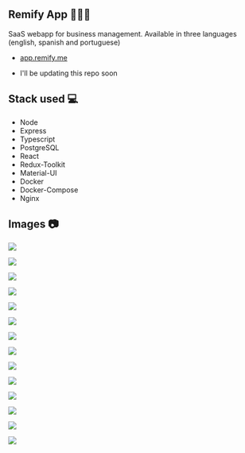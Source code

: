 ## Remify App 👨‍💼💼

SaaS webapp for business management.
Available in three languages (english, spanish and portuguese)

- [app.remify.me](https://app.remify.me/)

- I'll be updating this repo soon

## Stack used 💻

- Node
- Express
- Typescript
- PostgreSQL
- React
- Redux-Toolkit
- Material-UI
- Docker
- Docker-Compose
- Nginx

## Images 📷

![](./images/browser1.png)

![](./images/conf.png)

![](./images/eng.png)

![](./images/port.png)

![](./images/browser2.png)

![](./images/ingreso7.png)

![](./images/tenantotro2.png)

![](./images/ingreso2.png)

![](./images/ingreso3.png)

![](./images/ingreso4.png)

![](./images/pwa1.png)

![](./images/pwa.png)

![](./images/pwa2.png)

![](./images/arq-multitenant.png)
